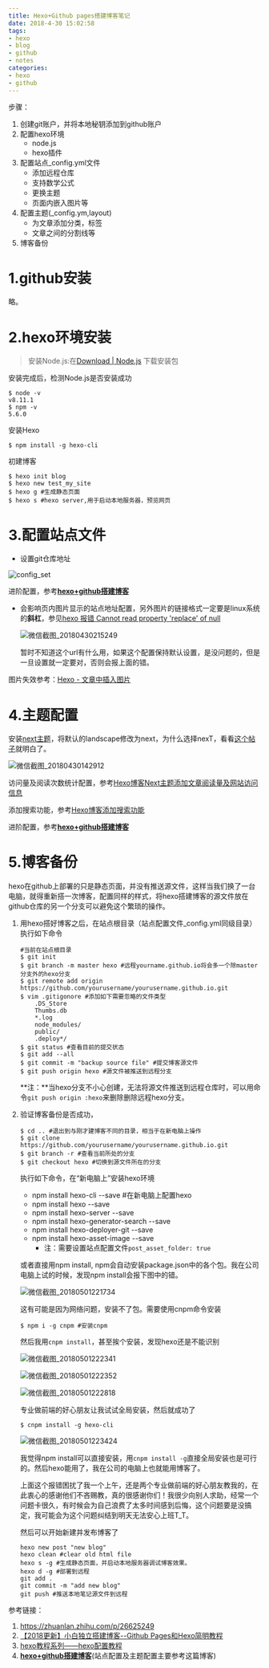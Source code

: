 ```yaml
---
title: Hexo+Github pages搭建博客笔记
date: 2018-4-30 15:02:58
tags: 
- hexo
- blog
- github
- notes
categories: 
- hexo
- github
---
```

步骤：

1. 创建git账户，并将本地秘钥添加到github账户
2. 配置hexo环境
   - node.js
   - hexo插件
3. 配置站点_config.yml文件
   - 添加远程仓库
   - 支持数学公式
   - 更换主题
   - 页面内嵌入图片等
4. 配置主题(_config.ym,layout)
   - 为文章添加分类，标签
   - 文章之间的分割线等
5. 博客备份

<!-- more -->

# 1.github安装

略。

# 2.hexo环境安装

> 安装Node.js:在[Download | Node.js](https://link.zhihu.com/?target=https%3A//nodejs.org/en/download/) 下载安装包

安装完成后，检测Node.js是否安装成功

```shell
$ node -v
v8.11.1
$ npm -v
5.6.0
```

安装Hexo

```shell
$ npm install -g hexo-cli
```

初建博客

```shell
$ hexo init blog
$ hexo new test_my_site
$ hexo g #生成静态页面
$ hexo s #hexo server,用于启动本地服务器，预览网页
```

# 3.配置站点文件

- 设置git仓库地址

![config_set](hexo-github-notes/config_set.png)

进阶配置，参考[**hexo+github搭建博客**](http://stevenshi.me/2017/05/07/hexo-blog/)

- 会影响页内图片显示的站点地址配置，另外图片的链接格式一定要是linux系统的**斜杠**，参见[hexo 报错 Cannot read property 'replace' of null](https://www.jianshu.com/p/449accb044b4)

  ![微信截图_20180430215249](hexo-github-notes/微信截图_20180430215249.png)

  暂时不知道这个url有什么用，如果这个配置保持默认设置，是没问题的，但是一旦设置就一定要对，否则会报上面的错。

图片失效参考：[Hexo - 文章中插入图片](http://www.cubemister.com/Blog/2016/10/03/Hexo-%E6%96%87%E7%AB%A0%E4%B8%AD%E6%8F%92%E5%85%A5%E5%9B%BE%E7%89%87/)

# 4.主题配置

安装[next主题](http://theme-next.iissnan.com/)，将默认的landscape修改为next，为什么选择nexT，看看[这个帖子](http://www.mdslq.cn/archives/9c1d5c6d.html)就明白了。

![微信截图_20180430142912](hexo-github-notes/微信截图_20180430142912.png)

访问量及阅读次数统计配置，参考[Hexo博客Next主题添加文章阅读量及网站访问信息](http://www.mdslq.cn/archives/d93ac7d.html)

添加搜索功能，参考[Hexo博客添加搜索功能](http://www.itfanr.cc/2017/10/27/add-search-function-to-hexo-blog/)

进阶配置，参考[**hexo+github搭建博客**](http://stevenshi.me/2017/05/07/hexo-blog/)

# 5.博客备份

hexo在github上部署的只是静态页面，并没有推送源文件，这样当我们换了一台电脑，就得重新搭一次博客，配置同样的样式，将hexo搭建博客的源文件放在github仓库的另一个分支可以避免这个繁琐的操作。

1. 用hexo搭好博客之后，在站点根目录（站点配置文件_config.yml同级目录）执行如下命令

   ```shell
   #当前在站点根目录
   $ git init
   $ git branch -m master hexo #远程yourname.github.io将会多一个除master分支外的hexo分支
   $ git remote add origin https://github.com/yourusername/yourusername.github.io.git
   $ vim .gitigonore #添加如下需要忽略的文件类型
       .DS_Store
       Thumbs.db
       *.log
       node_modules/
       public/
       .deploy*/
   $ git status #查看目前的提交状态
   $ git add --all
   $ git commit -m "backup source file" #提交博客源文件
   $ git push origin hexo #源文件被推送到远程分支
   ```

   **注：**当hexo分支不小心创建，无法将源文件推送到远程仓库时，可以用命令`git push origin :hexo`来删除删除远程hexo分支。

2. 验证博客备份是否成功，

   ```shell
   $ cd .. #退出到与刚才建博客不同的目录，相当于在新电脑上操作
   $ git clone https://github.com/yourusername/yourusername.github.io.git
   $ git branch -r #查看当前所处的分支
   $ git checkout hexo #切换到源文件所在的分支
   ```

   执行如下命令，在“新电脑上”安装hexo环境

   - npm install hexo-cli --save #在新电脑上配置hexo
   - npm install hexo --save
   - npm install hexo-server --save
   - npm install hexo-generator-search --save
   - npm install hexo-deployer-git --save
   - npm install hexo-asset-image --save
     - 注：需要设置站点配置文件`post_asset_folder: true`

   或者直接用npm install, npm会自动安装package.json中的各个包。我在公司电脑上试的时候，发现npm install会报下图中的错。

   ![微信截图_20180501221734](hexo-github-notes/微信截图_20180501221734.png)

   这有可能是因为网络问题，安装不了包。需要使用cnpm命令安装

   ```shell
   $ npm i -g cnpm #安装cnpm
   ```

   然后我用`cnpm install`，甚至挨个安装，发现hexo还是不能识别

   ![微信截图_20180501222341](hexo-github-notes/微信截图_20180501222341.png)

   ![微信截图_20180501222352](hexo-github-notes/微信截图_20180501222352.png)

   ![微信截图_20180501222818](hexo-github-notes/微信截图_20180501222818.png)

   专业做前端的好心朋友让我试试全局安装，然后就成功了

   ```shell
   $ cnpm install -g hexo-cli
   ```

   ![微信截图_20180501223424](hexo-github-notes/微信截图_20180501223424.png)

   我觉得npm install可以直接安装，用`cnpm install -g`直接全局安装也是可行的。然后hexo能用了，我在公司的电脑上也就能用博客了。

   上面这个报错困扰了我一个上午，还是两个专业做前端的好心朋友教我的，在此衷心的感谢他们不吝赐教，真的很感谢你们！我很少向别人求助，经常一个问题卡很久，有时候会为自己浪费了太多时间感到后悔，这个问题要是没搞定，我可能会为这个问题纠结到明天无法安心上班T_T。

   然后可以开始新建并发布博客了

   ```shell
   hexo new post "new blog"
   hexo clean #clear old html file
   hexo s -g #生成静态页面，并启动本地服务器调试博客效果。
   hexo d -g #部署到远程
   git add .
   git commit -m "add new blog"
   git push #推送本地笔记源文件到远程
   ```

参考链接：

1. https://zhuanlan.zhihu.com/p/26625249
2. [【2018更新】小白独立搭建博客--Github Pages和Hexo简明教程](https://my.oschina.net/ryaneLee/blog/638440)
3. [hexo教程系列——hexo配置教程](https://blog.csdn.net/xuezhisdc/article/details/53130383)
4. [**hexo+github搭建博客**](http://stevenshi.me/2017/05/07/hexo-blog/)(站点配置及主题配置主要参考这篇博客)